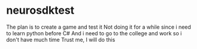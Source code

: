 # neurosdktest 
The plan is to create a game and test it
Not doing it for a while since i need to learn python before C#
And i need to go to the college and work so i don't have much time
Trust me, I will do this
